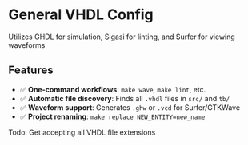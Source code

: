 # General VHDL Config 

Utilizes GHDL for simulation, Sigasi for linting, and Surfer for 
viewing waveforms

## Features
- ✅ **One-command workflows**: `make wave`, `make lint`, etc.  
- ✅ **Automatic file discovery**: Finds all `.vhdl` files in `src/` and `tb/`  
- ✅ **Waveform support**: Generates `.ghw` or `.vcd` for Surfer/GTKWave  
- ✅ **Project renaming**: `make replace NEW_ENTITY=new_name`  


Todo: Get accepting all VHDL file extensions 
